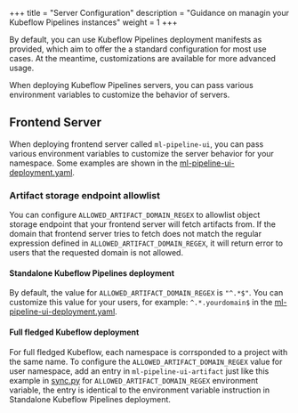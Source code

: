 +++
title = "Server Configuration"
description = "Guidance on managin your Kubeflow Pipelines instances"
weight = 1
+++


By default, you can use Kubeflow Pipelines deployment manifests as provided,
which aim to offer the a standard configuration for most use cases. At the meantime,
customizations are available for more advanced usage.

When deploying Kubeflow Pipelines servers, you can pass various environment variables
to customize the behavior of servers.

## Frontend Server

When deploying frontend server called `ml-pipeline-ui`, you can pass various environment
variables to customize the server behavior for your namespace. Some examples are shown
in the [ml-pipeline-ui-deployment.yaml](https://github.com/kubeflow/pipelines/blob/b630d5c8ae7559be0011e67f01e3aec1946ef765/manifests/kustomize/base/pipeline/ml-pipeline-ui-deployment.yaml#L32-L50).

### Artifact storage endpoint allowlist

You can configure `ALLOWED_ARTIFACT_DOMAIN_REGEX` to allowlist object storage endpoint
that your frontend server will fetch artifacts from. If the domain that frontend server
tries to fetch does not match the regular expression defined in
`ALLOWED_ARTIFACT_DOMAIN_REGEX`, it will return error to users that the requested domain
is not allowed.

#### Standalone Kubeflow Pipelines deployment

By default, the value for `ALLOWED_ARTIFACT_DOMAIN_REGEX` is `"^.*$"`. You can customize
this value for your users, for example: `^.*.yourdomain$` in the
[ml-pipeline-ui-deployment.yaml](https://github.com/kubeflow/pipelines/blob/b630d5c8ae7559be0011e67f01e3aec1946ef765/manifests/kustomize/base/pipeline/ml-pipeline-ui-deployment.yaml#L32-L50).


#### Full fledged Kubeflow deployment

For full fledged Kubeflow, each namespace is corrsponded to a project with the same name.
To configure the `ALLOWED_ARTIFACT_DOMAIN_REGEX` value for user namespace, add an entry in `ml-pipeline-ui-artifact`
just like this example in [sync.py](https://github.com/kubeflow/pipelines/blob/b630d5c8ae7559be0011e67f01e3aec1946ef765/manifests/kustomize/base/installs/multi-user/pipelines-profile-controller/sync.py#L304-L310) for `ALLOWED_ARTIFACT_DOMAIN_REGEX` environment variable,
the entry is identical to the environment variable instruction in Standalone Kubeflow Pipelines
deployment.